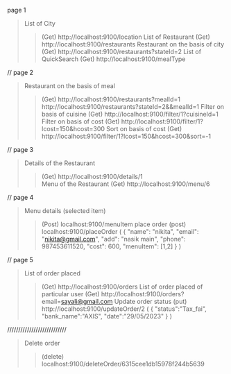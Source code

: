 page 1
> List of City
>> (Get)  http://localhost:9100/location
> List of Restaurant
>> (Get)  http://localhost:9100/restaurants
> Restaurant on the basis of city
>> (Get)  http://localhost:9100/restaurants?stateId=2
> List of QuickSearch
>> (Get)  http://localhost:9100/mealType


// page 2
> Restaurant on the basis of meal
>> (Get)  http://localhost:9100/restaurants?mealId=1
>>        http://localhost:9100/restaurants?stateId=2&&mealId=1
> Filter on basis of cuisine
>> (Get)  http://localhost:9100/filter/1?cuisineId=1
> Filter on basis of cost
>> (Get)  http://localhost:9100/filter/1?lcost=150&hcost=300
> Sort on basis of cost
>> (Get)  http://localhost:9100/filter/1?lcost=150&hcost=300&sort=-1


// page 3
> Details of the Restaurant
>> (Get)  http://localhost:9100/details/1  
> Menu of the Restaurant
>> (Get)  http://localhost:9100/menu/6


// page 4
> Menu details (selected item)
>>(Post)  localhost:9100/menuItem
> place order
>>(post)  localhost:9100/placeOrder
(
    {
        "name": "nikita",
        "email": "nikita@gmail.com",
        "add": "nasik main",
        "phone": 987453611520,
        "cost": 600,
        "menuItem": [1,2]
    }
)

// page 5
> List of order placed
>>(Get)  http://localhost:9100/orders
> List of order placed of particular user
>>(Get)  http://localhost:9100/orders?email=sayali@gmail.com
> Update order status
>>(put)  http://localhost:9100/updateOrder/2
(
    {
        "status":"Tax_fai",
        "bank_name":"AXIS",
        "date":"29/05/2023"
    }
)


///////////////////////////
> Delete order
>>(delete)  localhost:9100/deleteOrder/6315cee1db15978f244b5639